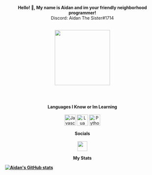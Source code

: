 <p align='center'>
  <b>Hello! 👋, My name is Aidan and im your friendly neighborhood programmer!</b><br>
  Discord: Aidan The Sister#1714
</p>

<p align="center"><br>
    <img src="https://i.pinimg.com/originals/e4/26/70/e426702edf874b181aced1e2fa5c6cde.gif" width="180" height="180" />
</p>
<br>
<br>
<p align="center">
	<b>Languages I Know or Im Learning</b>
	<br></br>
<a href="https://developer.mozilla.org/en-US/docs/Web/JavaScript" target="_blank" rel="noreferrer"><img src="https://raw.githubusercontent.com/danielcranney/readme-generator/main/public/icons/skills/javascript-colored.svg" width="36" height="36" alt="Javascript" /></a>
<a href="https://developer.mozilla.org/en-US/docs/Web/Lua" target="_blank" rel="noreferrer"><img src="https://upload.wikimedia.org/wikipedia/commons/thumb/c/cf/Lua-Logo.svg/1200px-Lua-Logo.svg.png" width="36" height="36" alt="Lua" /></a>
<a href="https://developer.mozilla.org/en-US/docs/Web/Python" target="_blank" rel="noreferrer"><img src="https://raw.githubusercontent.com/danielcranney/readme-generator/main/public/icons/skills/python-colored.svg" width="36" height="36" alt="Python" /></a>
</p>

<p align="center"> 
	<b>Socials</b>
	<br></br>
<a href="https://discord.com/users/497200251661320212" target="_blank" rel="noreferrer"><img src="https://raw.githubusercontent.com/danielcranney/readme-generator/main/public/icons/socials/discord.svg" width="32" height="32" /></a>
</p>

<p align="center">
  <b>My Stats<b>
    </p>
    
<a href="https://www.w3schools.com" style="text-align:center">![Aidan's GitHub stats](https://github-readme-stats.vercel.app/api?username=Aidan-The-Dev&show_icons=true&theme=radical)</a>
